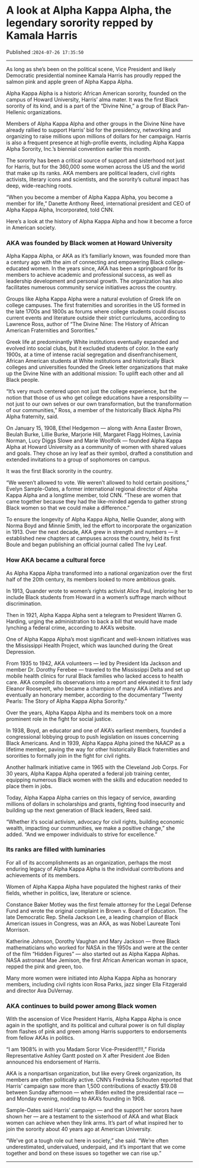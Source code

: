 # A look at Alpha Kappa Alpha, the legendary sorority repped by Kamala Harris

Published :`2024-07-26 17:35:50`

---

As long as she’s been on the political scene, Vice President and likely Democratic presidential nominee Kamala Harris has proudly repped the salmon pink and apple green of Alpha Kappa Alpha.

Alpha Kappa Alpha is a historic African American sorority, founded on the campus of Howard University, Harris’ alma mater. It was the first Black sorority of its kind, and is a part of the “Divine Nine,” a group of Black Pan-Hellenic organizations.

Members of Alpha Kappa Alpha and other groups in the Divine Nine have already rallied to support Harris’ bid for the presidency, networking and organizing to raise millions upon millions of dollars for her campaign. Harris is also a frequent presence at high-profile events, including Alpha Kappa Alpha Sorority, Inc.’s biennial convention earlier this month.

The sorority has been a critical source of support and sisterhood not just for Harris, but for the 360,000 some women across the US and the world that make up its ranks. AKA members are political leaders, civil rights activists, literary icons and scientists, and the sorority’s cultural impact has deep, wide-reaching roots.

“When you become a member of Alpha Kappa Alpha, you become a member for life,” Danette Anthony Reed, international president and CEO of Alpha Kappa Alpha, Incorporated, told CNN.

Here’s a look at the history of Alpha Kappa Alpha and how it become a force in American society.

### AKA was founded by Black women at Howard University

Alpha Kappa Alpha, or AKA as it’s familiarly known, was founded more than a century ago with the aim of connecting and empowering Black college-educated women. In the years since, AKA has been a springboard for its members to achieve academic and professional success, as well as leadership development and personal growth. The organization has also facilitates numerous community service initiatives across the country.

Groups like Alpha Kappa Alpha were a natural evolution of Greek life on college campuses. The first fraternities and sororities in the US formed in the late 1700s and 1800s as forums where college students could discuss current events and literature outside their strict curriculums, according to Lawrence Ross, author of “The Divine Nine: The History of African American Fraternities and Sororities.”

Greek life at predominantly White institutions eventually expanded and evolved into social clubs, but it excluded students of color. In the early 1900s, at a time of intense racial segregation and disenfranchisement, African American students at White institutions and historically Black colleges and universities founded the Greek letter organizations that make up the Divine Nine with an additional mission: To uplift each other and all Black people.

“It’s very much centered upon not just the college experience, but the notion that those of us who get college educations have a responsibility — not just to our own selves or our own transformation, but the transformation of our communities,” Ross, a member of the historically Black Alpha Phi Alpha fraternity, said.

On January 15, 1908, Ethel Hedgemon — along with Anna Easter Brown, Beulah Burke, Lillie Burke, Marjorie Hill, Margaret Flagg Holmes, Lavinia Norman, Lucy Diggs Slowe and Marie Woolfolk — founded Alpha Kappa Alpha at Howard University as a community of women with shared values and goals. They chose an ivy leaf as their symbol, drafted a constitution and extended invitations to a group of sophomores on campus.

It was the first Black sorority in the country.

“We weren’t allowed to vote. We weren’t allowed to hold certain positions,” Evelyn Sample-Oates, a former international regional director of Alpha Kappa Alpha and a longtime member, told CNN. “These are women that came together because they had the like-minded agenda to gather strong Black women so that we could make a difference.”

To ensure the longevity of Alpha Kappa Alpha, Nellie Quander, along with Norma Boyd and Minnie Smith, led the effort to incorporate the organization in 1913. Over the next decade, AKA grew in strength and numbers — it established new chapters at campuses across the country, held its first Boule and began publishing an official journal called The Ivy Leaf.

### How AKA became a cultural force

As Alpha Kappa Alpha transformed into a national organization over the first half of the 20th century, its members looked to more ambitious goals.

In 1913, Quander wrote to women’s rights activist Alice Paul, imploring her to include Black students from Howard in a women’s suffrage march without discrimination.

Then in 1921, Alpha Kappa Alpha sent a telegram to President Warren G. Harding, urging the administration to back a bill that would have made lynching a federal crime, according to AKA’s website.

One of Alpha Kappa Alpha’s most significant and well-known initiatives was the Mississippi Health Project, which was launched during the Great Depression.

From 1935 to 1942, AKA volunteers — led by President Ida Jackson and member Dr. Dorothy Ferebee — traveled to the Mississippi Delta and set up mobile health clinics for rural Black families who lacked access to health care. AKA compiled its observations into a report and elevated it to first lady Eleanor Roosevelt, who became a champion of many AKA initiatives and eventually an honorary member, according to the documentary “Twenty Pearls: The Story of Alpha Kappa Alpha Sorority.”

Over the years, Alpha Kappa Alpha and its members took on a more prominent role in the fight for social justice.

In 1938, Boyd, an educator and one of AKA’s earliest members, founded a congressional lobbying group to push legislation on issues concerning Black Americans. And in 1939, Alpha Kappa Alpha joined the NAACP as a lifetime member, paving the way for other historically Black fraternities and sororities to formally join in the fight for civil rights.

Another hallmark initiative came in 1965 with the Cleveland Job Corps. For 30 years, Alpha Kappa Alpha operated a federal job training center, equipping numerous Black women with the skills and education needed to place them in jobs.

Today, Alpha Kappa Alpha carries on this legacy of service, awarding millions of dollars in scholarships and grants, fighting food insecurity and building up the next generation of Black leaders, Reed said.

“Whether it’s social activism, advocacy for civil rights, building economic wealth, impacting our communities, we make a positive change,” she added. “And we empower individuals to strive for excellence.”

### Its ranks are filled with luminaries

For all of its accomplishments as an organization, perhaps the most enduring legacy of Alpha Kappa Alpha is the individual contributions and achievements of its members.

Women of Alpha Kappa Alpha have populated the highest ranks of their fields, whether in politics, law, literature or science.

Constance Baker Motley was the first female attorney for the Legal Defense Fund and wrote the original complaint in Brown v. Board of Education. The late Democratic Rep. Sheila Jackson Lee, a leading champion of Black American issues in Congress, was an AKA, as was Nobel Laureate Toni Morrison.

Katherine Johnson, Dorothy Vaughan and Mary Jackson — three Black mathematicians who worked for NASA in the 1950s and were at the center of the film “Hidden Figures” — also started out as Alpha Kappa Alphas. NASA astronaut Mae Jemison, the first African American woman in space, repped the pink and green, too.

Many more women were initiated into Alpha Kappa Alpha as honorary members, including civil rights icon Rosa Parks, jazz singer Ella Fitzgerald and director Ava DuVernay.

### AKA continues to build power among Black women

With the ascension of Vice President Harris, Alpha Kappa Alpha is once again in the spotlight, and its political and cultural power is on full display from flashes of pink and green among Harris supporters to endorsements from fellow AKAs in politics.

“I am 1908% in with you Madam Soror Vice-President!!!!,” Florida Representative Ashley Gantt posted on X after President Joe Biden announced his endorsement of Harris.

AKA is a nonpartisan organization, but like every Greek organization, its members are often politically active. CNN’s Fredreka Schouten reported that Harris’ campaign saw more than 1,500 contributions of exactly $19.08 between Sunday afternoon — when Biden exited the presidential race — and Monday evening, nodding to AKA’s founding in 1908.

Sample-Oates said Harris’ campaign — and the support her sorors have shown her — are a testament to the sisterhood of AKA and what Black women can achieve when they link arms. It’s part of what inspired her to join the sorority about 40 years ago at American University.

“We’ve got a tough role out here in society,” she said. “We’re often underestimated, undervalued, underpaid, and it’s important that we come together and bond on these issues so together we can rise up.”

---

